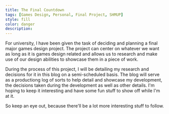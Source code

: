 ```yaml
---
title: The Final Countdown
tags: [Games Design, Personal, Final Project, SHMUP]
style: fill
color: danger
description: 
---
```


For university, I have been given the task of deciding and planning a final major games design project. The project can center on whatever we want as long as it is games design related and allows us to research and make use of our design abilities to showcase them in a piece of work.

During the process of this project, I will be detailing my research and decisions for it in this blog on a semi-scheduled basis. The blog will serve as a productiong log of sorts to help detail and showcase my development, the decisions taken during the development as well as other details. I'm hoping to keep it interesting and have some fun stuff to show off while I'm at it.

So keep an eye out, because there'll be a lot more interesting stuff to follow.